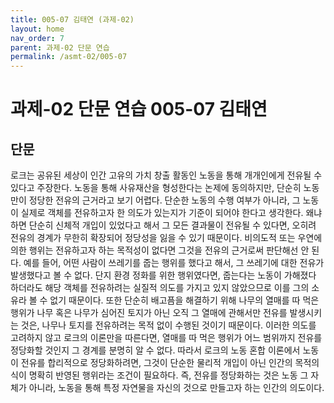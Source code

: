 ```yaml
---
title: 005-07 김태연 (과제-02)
layout: home
nav_order: 7
parent: 과제-02 단문 연습
permalink: /asmt-02/005-07
---
```


# 과제-02 단문 연습 005-07 김태연

## 단문

로크는 공유된 세상이 인간 고유의 가치 창출 활동인 노동을 통해 개개인에게 전유될 수 있다고 주장한다. 노동을 통해 사유재산을 형성한다는 논제에 동의하지만, 단순히 노동만이 정당한 전유의 근거라고 보기 어렵다. 단순한 노동의 수행 여부가 아니라, 그 노동이 실제로 객체를 전유하고자 한 의도가 있는지가 기준이 되어야 한다고 생각한다. 왜냐하면 단순히 신체적 개입이 있었다고 해서 그 모든 결과물이 전유될 수 있다면, 오히려 전유의 경계가 무한히 확장되어 정당성을 잃을 수 있기 때문이다. 비의도적 또는 우연에 의한 행위는 전유하고자 하는 목적성이 없다면 그것을 전유의 근거로써 판단해선 안 된다. 예를 들어, 어떤 사람이 쓰레기를 줍는 행위를 했다고 해서, 그 쓰레기에 대한 전유가 발생했다고 볼 수 없다. 단지 환경 정화를 위한 행위였다면, 줍는다는 노동이 가해졌다 하더라도 해당 객체를 전유하려는 실질적 의도를 가지고 있지 않았으므로 이를 그의 소유라 볼 수 없기 때문이다. 또한 단순히 배고픔을 해결하기 위해 나무의 열매를 따 먹은 행위가 나무 혹은 나무가 심어진 토지가 아닌 오직 그 열매에 관해서만 전유를 발생시키는 것은, 나무나 토지를 전유하려는 목적 없이 수행된 것이기 때문이다. 이러한 의도를 고려하지 않고 로크의 이론만을 따른다면, 열매를 따 먹은 행위가 어느 범위까지 전유를 정당화할 것인지 그 경계를 분명히 알 수 없다. 따라서 로크의 노동 혼합 이론에서 노동이 전유를 합리적으로 정당화하려면, 그것이 단순한 물리적 개입이 아닌 인간의 목적의식이 명확히 반영된 행위라는 조건이 필요하다. 즉, 전유를 정당화하는 것은 노동 그 자체가 아니라, 노동을 통해 특정 자연물을 자신의 것으로 만들고자 하는 인간의 의도이다.